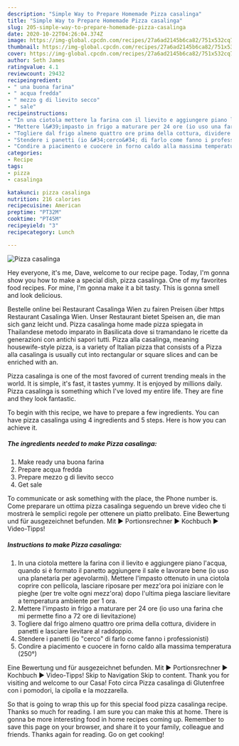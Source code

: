 ```yaml
---
description: "Simple Way to Prepare Homemade Pizza casalinga"
title: "Simple Way to Prepare Homemade Pizza casalinga"
slug: 205-simple-way-to-prepare-homemade-pizza-casalinga
date: 2020-10-22T04:26:04.374Z
image: https://img-global.cpcdn.com/recipes/27a6ad2145b6ca82/751x532cq70/pizza-casalinga-recipe-main-photo.jpg
thumbnail: https://img-global.cpcdn.com/recipes/27a6ad2145b6ca82/751x532cq70/pizza-casalinga-recipe-main-photo.jpg
cover: https://img-global.cpcdn.com/recipes/27a6ad2145b6ca82/751x532cq70/pizza-casalinga-recipe-main-photo.jpg
author: Seth James
ratingvalue: 4.1
reviewcount: 29432
recipeingredient:
- " una buona farina"
- " acqua fredda"
- " mezzo g di lievito secco"
- " sale"
recipeinstructions:
- "In una ciotola mettere la farina con il lievito e aggiungere piano l&#39;acqua, quando si è formato il panetto aggiungere il sale e lavorare bene (io uso una planetaria per agevolarmi). Mettere l&#39;impasto ottenuto in una ciotola coprire con pellicola, lasciare riposare per mezz&#39;ora poi iniziare con le pieghe (per tre volte ogni mezz&#39;ora) dopo l&#39;ultima piega lasciare lievitare a temperatura ambiente per 1 ora."
- "Mettere l&#39;impasto in frigo a maturare per 24 ore (io uso una farina che mi permette fino a 72 ore di lievitazione)"
- "Togliere dal frigo almeno quattro ore prima della cottura, dividere in panetti e lasciare lievitare al raddoppio."
- "Stendere i panetti (io &#34;cerco&#34; di farlo come fanno i professionisti)"
- "Condire a piacimento e cuocere in forno caldo alla massima temperatura (250°)"
categories:
- Recipe
tags:
- pizza
- casalinga

katakunci: pizza casalinga 
nutrition: 216 calories
recipecuisine: American
preptime: "PT32M"
cooktime: "PT45M"
recipeyield: "3"
recipecategory: Lunch

---
```



![Pizza casalinga](https://img-global.cpcdn.com/recipes/27a6ad2145b6ca82/751x532cq70/pizza-casalinga-recipe-main-photo.jpg)

Hey everyone, it's me, Dave, welcome to our recipe page. Today, I'm gonna show you how to make a special dish, pizza casalinga. One of my favorites food recipes. For mine, I'm gonna make it a bit tasty. This is gonna smell and look delicious.

Bestelle online bei Restaurant Casalinga Wien zu fairen Preisen über https Restaurant Casalinga Wien. Unser Restaurant bietet Speisen an, die man sich ganz leicht und. Pizza casalinga home made pizza spiegata in Thailandese metodo imparato in Basilicata dove si tramandano le ricette da generazioni con antichi sapori tutti. Pizza alla casalinga, meaning housewife-style pizza, is a variety of Italian pizza that consists of a Pizza alla casalinga is usually cut into rectangular or square slices and can be enriched with an.

Pizza casalinga is one of the most favored of current trending meals in the world. It is simple, it's fast, it tastes yummy. It is enjoyed by millions daily. Pizza casalinga is something which I've loved my entire life. They are fine and they look fantastic.


To begin with this recipe, we have to prepare a few ingredients. You can have pizza casalinga using 4 ingredients and 5 steps. Here is how you can achieve it.

<!--inarticleads1-->

##### The ingredients needed to make Pizza casalinga:

1. Make ready  una buona farina
1. Prepare  acqua fredda
1. Prepare  mezzo g di lievito secco
1. Get  sale


To communicate or ask something with the place, the Phone number is. Come preparare un ottima pizza casalinga seguendo un breve video che ti mostrerà le semplici regole per ottenere un piatto prelibato. Eine Bewertung und für ausgezeichnet befunden. Mit ► Portionsrechner ► Kochbuch ► Video-Tipps! 

<!--inarticleads2-->

##### Instructions to make Pizza casalinga:

1. In una ciotola mettere la farina con il lievito e aggiungere piano l&#39;acqua, quando si è formato il panetto aggiungere il sale e lavorare bene (io uso una planetaria per agevolarmi). Mettere l&#39;impasto ottenuto in una ciotola coprire con pellicola, lasciare riposare per mezz&#39;ora poi iniziare con le pieghe (per tre volte ogni mezz&#39;ora) dopo l&#39;ultima piega lasciare lievitare a temperatura ambiente per 1 ora.
1. Mettere l&#39;impasto in frigo a maturare per 24 ore (io uso una farina che mi permette fino a 72 ore di lievitazione)
1. Togliere dal frigo almeno quattro ore prima della cottura, dividere in panetti e lasciare lievitare al raddoppio.
1. Stendere i panetti (io &#34;cerco&#34; di farlo come fanno i professionisti)
1. Condire a piacimento e cuocere in forno caldo alla massima temperatura (250°)


Eine Bewertung und für ausgezeichnet befunden. Mit ► Portionsrechner ► Kochbuch ► Video-Tipps! Skip to Navigation Skip to content. Thank you for visiting and welcome to our Casa! Foto circa Pizza casalinga di Glutenfree con i pomodori, la cipolla e la mozzarella. 

So that is going to wrap this up for this special food pizza casalinga recipe. Thanks so much for reading. I am sure you can make this at home. There is gonna be more interesting food in home recipes coming up. Remember to save this page on your browser, and share it to your family, colleague and friends. Thanks again for reading. Go on get cooking!
